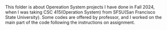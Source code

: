 This folder is about Opereation System projects I have done in Fall 2024, when I was taking CSC 415(Operation System) from SFSU(San Francisco State University).
Some codes are offered by professor, and I worked on the main part of the code following the instructions on assignment.

